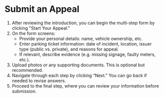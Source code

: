 # Submit an Appeal

1. After reviewing the introduction, you can begin the multi-step form by clicking "Start Your Appeal."
2. On the form screens:
   - Provide your personal details: name, vehicle ownership, etc.
   - Enter parking ticket information: date of incident, location, issuer type (public vs. private), and reasons for appeal.
   - If relevant, describe evidence (e.g. missing signage, faulty meters, etc.).
3. Upload photos or any supporting documents. This is optional but recommended.
4. Navigate through each step by clicking “Next.” You can go back if needed to revise answers.
5. Proceed to the final step, where you can review your information before submission.